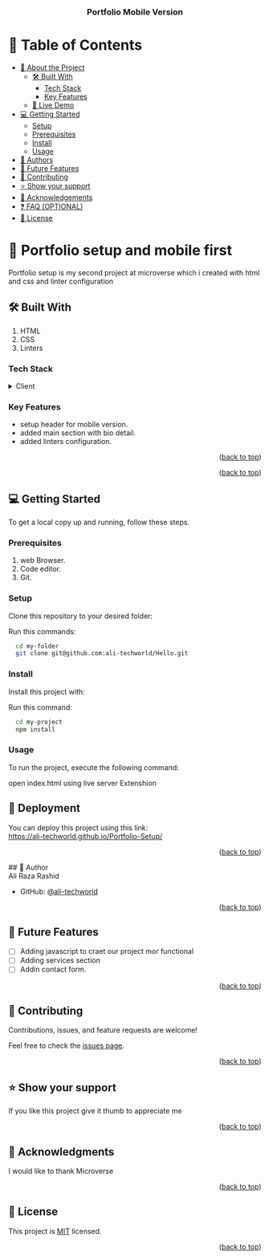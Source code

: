 <a name="readme-top"></a>


<div align="center">


  <h3><b>Portfolio Mobile Version</b></h3>

</div>


# 📗 Table of Contents

- [📖 About the Project](#about-project)
  - [🛠 Built With](#built-with)
    - [Tech Stack](#tech-stack)
    - [Key Features](#key-features)
  - [🚀 Live Demo](#live-demo)
- [💻 Getting Started](#getting-started)
  - [Setup](#setup)
  - [Prerequisites](#prerequisites)
  - [Install](#install)
  - [Usage](#usage)
- [👥 Authors](#authors)
- [🔭 Future Features](#future-features)
- [🤝 Contributing](#contributing)
- [⭐️ Show your support](#support)
- [🙏 Acknowledgements](#acknowledgements)
- [❓ FAQ (OPTIONAL)](#faq)
- [📝 License](#license)


# 📖 Portfolio setup and mobile first<a name="about-project"></a>
Portfolio setup  is my second project at microverse which i created with html and css and linter configuration

## 🛠 Built With <a name="built-with"></a>
1. HTML
2. CSS
3. Linters

### Tech Stack <a name="tech-stack"></a>
<details>
  <summary>Client</summary>
  <ul>
    <li><a href="https://index.HTML/">HTML</a></li>
    <li><a href="https://Style.CSS/">CSS</a></li>
    
  </ul>
</details>

### Key Features <a name="key-features"></a>

- setup header for mobile version.
- added main section with bio detail.
- added linters configuration.

<p align="right">(<a href="#readme-top">back to top</a>)</p>


<p align="right">(<a href="#readme-top">back to top</a>)</p>


## 💻 Getting Started <a name="getting-started"></a>


To get a local copy up and running, follow these steps.

### Prerequisites

1. web Browser.
2. Code editor.
3. Git.


### Setup

Clone this repository to your desired folder:


Run this commands:

```sh
  cd my-folder
  git clone git@github.com:ali-techworld/Hello.git
```

### Install

Install this project with:

Run this command:

```sh
  cd my-project
  npm install
```

### Usage

To run the project, execute the following command:

open index.html using live server Extenshion

## 🔭 Deployment<a name="deployment"></a>

You can deploy this project using this link:<br>
https://ali-techworld.github.io/Portfolio-Setup/


<p align="right">(<a href="#readme-top">back to top</a>)</p>
## 🔭 Author <a name="author"></a>

<br>
Ali Raza Rashid

- GitHub: [@ali-techworld](https://github.com/ali-techworld)



<p align="right">(<a href="#readme-top">back to top</a>)</p>


## 🔭 Future Features <a name="future-features"></a>

- [ ] Adding javascript to craet our project mor functional
- [ ] Adding services section
- [ ] Addin contact form. 

<p align="right">(<a href="#readme-top">back to top</a>)</p>



## 🤝 Contributing <a name="contributing"></a>

Contributions, issues, and feature requests are welcome!

Feel free to check the [issues page](../../issues/).

<p align="right">(<a href="#readme-top">back to top</a>)</p>



## ⭐️ Show your support <a name="support"></a>

If you like this project give it thumb to appreciate me

<p align="right">(<a href="#readme-top">back to top</a>)</p>



## 🙏 Acknowledgments <a name="acknowledgements"></a>
I would like to thank Microverse

<p align="right">(<a href="#readme-top">back to top</a>)</p>


## 📝 License <a name="license"></a>

This project is [MIT](./LICENSE) licensed.

<p align="right">(<a href="#readme-top">back to top</a>)</p>
